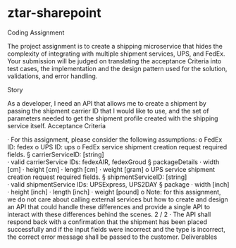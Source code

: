 # ztar-sharepoint

Coding Assignment

The project assignment is to create a shipping microservice that hides the complexity of integrating with multiple shipment services, UPS, and FedEx. Your submission will be judged on translating the acceptance Criteria into test cases, the implementation and the design pattern used for the solution, validations, and error handling.

Story

As a developer, I need an API that allows me to create a shipment by passing the shipment carrier ID that I would like to use, and the set of parameters needed to get the shipment profile created with the shipping service itself.
Acceptance Criteria

· For this assignment, please consider the following assumptions:
o FedEx ID: fedex
o UPS ID: ups
o FedEx  service shipment creation request required fields.
§ carrierServiceID: [string]  
· valid carrierService IDs: fedexAIR, fedexGroud
§ packageDetails
· width [cm]
· height [cm]
· length [cm]
· weight [gram]
o UPS service shipment creation request required fields.
§ shipmentServiceID: [string]  
· valid shipmentService IDs: UPSExpress, UPS2DAY
§ package
· width [inch]
· height [inch]
· length [inch]
· weight [pound]
o Note: for this assignment, we do not care about calling external services but how to create and design an API that could handle these differences and provide a single API to interact with these differences behind the scenes.
2 / 2
· The API shall respond back with a confirmation that the shipment has been placed successfully and if the input fields were incorrect and the type is incorrect, the correct error message shall be passed to the customer.
Deliverables
